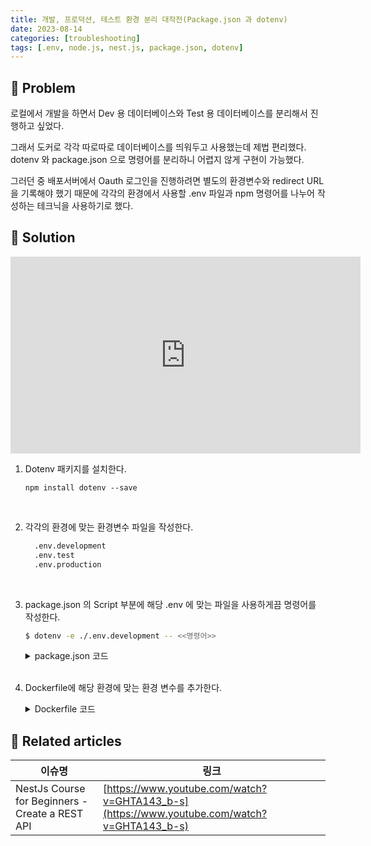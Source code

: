 ```yaml
---
title: 개발, 프로덕션, 테스트 환경 분리 대작전(Package.json 과 dotenv)
date: 2023-08-14
categories: [troubleshooting]
tags: [.env, node.js, nest.js, package.json, dotenv]
---
```


## 🤔 Problem

로컬에서 개발을 하면서 Dev 용 데이터베이스와 Test 용 데이터베이스를 분리해서 진행하고 싶었다.

그래서 도커로 각각 따로따로 데이터베이스를 띄워두고 사용했는데 제법 편리했다. dotenv 와 package.json 으로 명령어를 분리하니 어렵지 않게 구현이 가능했다.

그러던 중 배포서버에서 Oauth 로그인을 진행하려면 별도의 환경변수와 redirect URL을 기록해야 했기 때문에 각각의 환경에서 사용할 .env 파일과 npm 명령어를 나누어 작성하는 테크닉을 사용하기로 했다.

## 🌱 Solution

<iframe width="560" height="315" src="https://www.youtube.com/embed/GHTA143_b-s" title="NestJs Course for Beginners - Create a REST API" frameborder="0" allow="accelerometer; autoplay; clipboard-write; encrypted-media; gyroscope; picture-in-picture; web-share" allowfullscreen></iframe>

1.  Dotenv 패키지를 설치한다.

    `npm install dotenv --save`

    <br/>

2.  각각의 환경에 맞는 환경변수 파일을 작성한다.

    ```zsh
      .env.development
      .env.test
      .env.production
    ```

    <br/>

3.  package.json 의 Script 부분에 해당 .env 에 맞는 파일을 사용하게끔 명령어를 작성한다.

    ```zsh
    $ dotenv -e ./.env.development -- <<명령어>>
    ```

    <details markdown="block"><summary>package.json 코드</summary>

    ```py
    "scripts": {

      # 개발환경 --------------------------------------------------------------------------

      # 개발 환경용 데이터베이스 컨테이너 제거
      "db:dev:rm": "docker compose rm dev-db -s -f -v",

      # 개발 환경용 데이터베이스 컨테이너 실행
      "db:dev:up": "docker compose up dev-db -d",

      # 상기 명령어 조합 : 개발 환경용 데이터베이스 컨테이너 제거 후 재시작 및 Prisma 마이그레이션 실행
      "db:dev:restart": "npm run db:dev:rm && npm run db:dev:up && sleep 1 && npm run prisma:dev:deploy",

      # Prisma 스튜디오 실행 (개발 환경)
      "prisma:dev:studio": "dotenv -e ./.env.development -- npx prisma studio",

      # 개발 환경용 Prisma 마이그레이션 실행
      "prisma:dev:deploy": "dotenv -e ./.env.development -- prisma migrate dev",

      # 개발 환경 설정을 적용한 개발 모드로 Nest.js 앱 실행
      "dev": "dotenv -e .env.development -- nest start --watch",


      # 테스트 환경 --------------------------------------------------------------------------

      # 테스트 환경용 Prisma 마이그레이션 실행
      "prisma:test:deploy": "dotenv -e ./.env.test -- prisma migrate deploy",

      # 테스트 환경용 데이터베이스 컨테이너 제거
      "db:test:rm": "docker compose rm test-db -s -f -v",

      # 테스트 환경용 데이터베이스 컨테이너 실행
      "db:test:up": "docker compose up test-db -d",

      # 테스트 환경용 데이터베이스 컨테이너 제거 후 재시작 및 Prisma 마이그레이션 실행
      "db:test:restart": "npm run db:test:rm && npm run db:test:up && sleep 1 && npm run prisma:test:deploy",

      # 엔드투엔드 테스트 전에 테스트 환경용 데이터베이스 컨테이너 재시작
      "pretest:e2e": "npm run db:test:restart",

      # 엔드투엔드 테스트 실행
      "test:e2e": "dotenv -e ./.env.test -- jest --watch --no-cache --config ./test/jest-e2e.json",

      # Prisma 모델 코드 생성
      "prisma:generate": "npx prisma generate",


      # 프로덕션 환경 --------------------------------------------------------------------------

      # 프로덕션 환경에서 Prisma 마이그레이션 실행 및 앱 실행 (Dockerfile 및 docker-compose.yml에서 사용)
      "start:migrate:prod": "prisma migrate deploy && npm run start:prod"

      # 개발 모드로 Nest.js 앱 실행
      "start:dev": "nest start --watch",
    }
    ```

    </details>

    <br/>

4.  Dockerfile에 해당 환경에 맞는 환경 변수를 추가한다.

    <details markdown="block"><summary>Dockerfile 코드</summary>

    ```Dockerfile
    # 개발용 스테이지
    FROM node:18-alpine AS development

    WORKDIR /app

    # package.json과 package-lock.json 파일 복사
    COPY package\*.json ./

    # 종속성 설치
    RUN npm install

    # 생성된 Prisma 파일 복사
    COPY prisma ./prisma/

    # 환경 변수 복사
    COPY .env.production ./

    # tsconfig.json 파일 복사
    COPY tsconfig.json ./

    # 소스 코드 복사
    COPY . .

    # 서버를 포트 5000으로 실행하도록 설정
    EXPOSE 5000

    # 마이그레이션을 포함하여 시작 스크립트 실행
    CMD ["npm", "run", "start:migrate:prod"]
    ```

    </details>

## 📎 Related articles

| 이슈명                                          | 링크                                                                                       |
| ----------------------------------------------- | ------------------------------------------------------------------------------------------ |
| NestJs Course for Beginners - Create a REST API | [https://www.youtube.com/watch?v=GHTA143_b-s](https://www.youtube.com/watch?v=GHTA143_b-s) |
